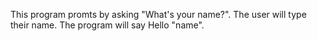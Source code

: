 This program promts by asking "What's your name?".
The user will type their name.
The program will say Hello "name".
